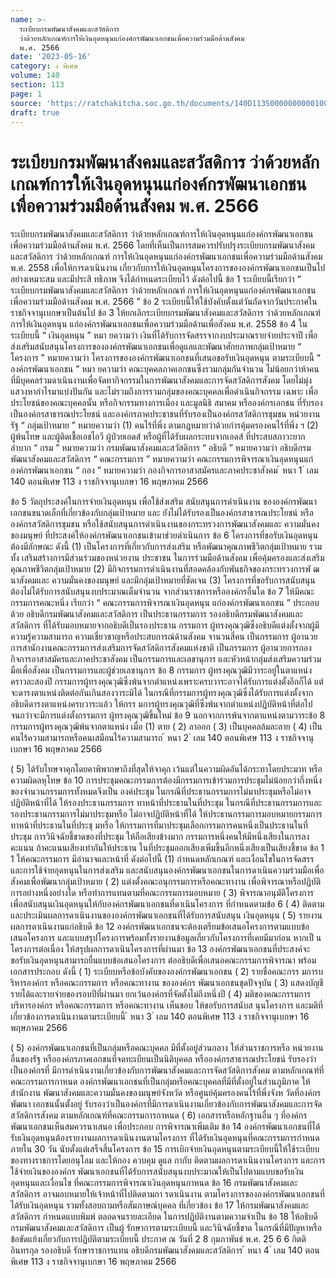 ```yaml
---
name: >-
  ระเบียบกรมพัฒนาสังคมและสวัสดิการ
  ว่าด้วยหลักเกณฑ์การให้เงินอุดหนุนแก่องค์กรพัฒนาเอกชนเพื่อความร่วมมือด้านสังคม
  พ.ศ. 2566
date: '2023-05-16'
category: ง พิเศษ
volume: 140
section: 113
page: 1
source: 'https://ratchakitcha.soc.go.th/documents/140D113S0000000000100.pdf'
draft: true
---
```


# ระเบียบกรมพัฒนาสังคมและสวัสดิการ ว่าด้วยหลักเกณฑ์การให้เงินอุดหนุนแก่องค์กรพัฒนาเอกชนเพื่อความร่วมมือด้านสังคม พ.ศ. 2566

ระเบียบกรมพัฒนาสังคมและสวัสดิการ ว่าด้วยหลักเกณฑ์การให้เงินอุดหนุนแก่องค์กรพัฒนาเอกชนเพื่อความร่วมมือด้านสังคม พ.ศ. 2566 โดยที่เห็นเป็นการสมควรปรับปรุงระเบียบกรมพัฒนาสังคมและสวัสดิการ ว่าด้วยหลักเกณฑ์ การให้เงินอุดหนุนแก่องค์กรพัฒนาเอกชนเพื่อความร่วมมือด้านสังคม พ.ศ. 2558 เพื่อให้การดาเนินงาน เกี่ยวกับการให้เงินอุดหนุนโครงการขององค์กรพัฒนาเอกชนเป็นไปอย่างเหมาะสม และมีประสิ ทธิภาพ จึงได้กำหนดระเบียบไว้ ดังต่อไปนี้ ข้อ 1 ระเบียบนี้เรียกว่า “ ระเบียบกรมพัฒนาสังคมและสวัสดิการ ว่าด้วยหลักเกณฑ์ การให้เงินอุดหนุนแก่องค์กรพัฒนาเอกชนเพื่อความร่วมมือด้านสังคม พ.ศ. 2566 ” ข้อ 2 ระเบียบนี้ให้ใช้บังคับตั้งแต่วันถัดจากวันประกาศในราชกิจจานุเบกษาเป็นต้นไป ข้อ 3 ให้ยกเลิกระเบียบกรมพัฒนาสังคมและสวัสดิการ ว่าด้วยหลักเกณฑ์การให้เงินอุดหนุน แก่องค์กรพัฒนาเอกชนเพื่อความร่วมมือด้านเพื่อสังคม พ.ศ. 2558 ข้อ 4 ในระเบียบนี้ “ เงินอุดหนุน ” หมา ยความว่า เงินที่ได้รับการจัดสรรจากงบประมาณรายจ่ายประจาปี เพื่อส่งเสริมสนับสนุนโครงการขององค์กรพัฒนาเอกชนเพื่อดูแลและพัฒนาศักยภาพกลุ่มเป้าหมาย “ โครงการ ” หมายความว่า โครงการขององค์กรพัฒนาเอกชนที่เสนอขอรับเงินอุดหนุน ตามระเบียบนี้ “ องค์กรพัฒนาเอกชน ” หมา ยความว่า คณะบุคคลภาคเอกชนซึ่งรวมกลุ่มกันจำนวน ไม่น้อยกว่าห้าคน ที่มีบุคคลร่วมดาเนินงานเพื่อจัดทากิจกรรมในการพัฒนาสังคมและการจัดสวัสดิการสังคม โดยไม่มุ่งแสวงหากำไรมาแบ่งปันกัน และไม่รวมถึงการรวมกลุ่มของคณะบุคคลเพื่อดำเนินกิจกรรม เฉพาะ เพื่อประโยชน์ของคณะบุคคลนั้น หรือกิจกรรมทางการเมือง และมูลนิธิ สมาคม หรือองค์กรเอกชน ที่รับรองเป็นองค์กรสาธารณประโยชน์ และองค์กรภาคประชาชนที่รับรองเป็นองค์กรสวัสดิการชุมชน หน่วยงานรัฐ “ กลุ่มเป้าหมาย ” หมายความว่า (1) คนไร้ที่พึ่ง ตามกฎหมายว่าด้วยกำรคุ้มครองคนไร้ที่พึ่ง ฯ (2) ผู้พ้นโทษ และผู้ติดเชื้อเอชไอวี ผู้ป่วยเอดส์ หรือผู้ที่ได้รับผลกระทบจากเอดส์ ที่ประสบสภาวะยากลำบาก “ กรม ” หมายความว่า กรมพัฒนาสังคมและสวัสดิการ “ อธิบดี ” หมายความว่า อธิบดีกรมพัฒนาสังคมและสวัสดิการ “ คณะกรรมการ ” หมายความว่า คณะกรรมการพิจารณาเงินอุดหนุนแก่องค์กรพัฒนาเอกชน “ กอง ” หมายความว่า กองกิจการอาสาสมัครและภาคประชาสังคม ้ หนา 1 ่ เลม 140 ตอนพิเศษ 113 ง ราชกิจจานุเบกษา 16 พฤษภาคม 2566

ข้อ 5 วัตถุประสงค์ในการจ่ายเงินอุดหนุน เพื่อใช้ส่งเสริม สนับสนุนการดำเนินงาน ขององค์กรพัฒนาเอกชนขนาดเล็กที่เกี่ยวข้องกับกลุ่มเป้าหมาย และ ยังไม่ได้รับรองเป็นองค์กรสาธารณประโยชน์ หรือองค์กรสวัสดิการชุมชน หรือใช้สนับสนุนการดำเนินงานของกระทรวงการพัฒนาสังคมและ ความมั่นคงของมนุษย์ ที่ประสงค์ให้องค์กรพัฒนาเอกชนเข้ามาช่วยดำเนินการ ข้อ 6 โครงการที่ขอรับเงินอุดหนุนต้องมีลักษณะ ดังนี้ (1) เป็นโครงการที่เกี่ยวกับการส่งเสริม หรือพัฒนาคุณภาพชีวิตกลุ่มเป้าหมาย รวมทั้ง เสริมสร้างการมีส่วนร่วมของหน่วยงาน ประชาชน ในการร่วมมือด้านสังคม เพื่อคุ้มครองและส่งเสริม คุณภาพชีวิตกลุ่มเป้าหมาย (2) มีกิจกรรมการดำเนินงานที่สอดคล้องกับพันธกิจของกระทรวงการพั ฒนาสังคมและ ความมั่นคงของมนุษย์ และมีกลุ่มเป้าหมายที่ชัดเจน (3) โครงการที่ขอรับการสนับสนุน ต้องไม่ได้รับการสนับสนุนงบประมาณเต็มจำนวน จากส่วนราชการหรือองค์กรอื่นใด ข้อ 7 ให้มีคณะกรรมการคณะหนึ่ง เรียกว่า “ คณะกรรมการพิจารณาเงินอุดหนุน แก่องค์กรพัฒนาเอกชน ” ประกอบด้วย อธิบดีกรมพัฒนาสังคมและสวัสดิการ เป็นประธานกรรมการ รองอธิบดีกรมพัฒนาสังคมและสวัสดิการ ที่ได้รับมอบหมายจากอธิบดีเป็นรองประธาน กรรมการ ผู้ทรงคุณวุฒิซึ่งอธิบดีแต่งตั้งจากผู้มีความรู้ความสามารถ ความเชี่ยวชาญหรือประสบการณ์ด้านสังคม จานวนสี่คน เป็นกรรมการ ผู้อานวยการสานักงานคณะกรรมการส่งเสริมการจัดสวัสดิการสังคมแห่งชาติ เป็นกรรมการ ผู้อานวยการกองกิจการอาสาสมัครและภาคประชาสังคม เป็นกรรมการและเลขานุการ และหัวหน้ากลุ่มส่งเสริมความร่วมมือเพื่อสังคม เป็นกรรมการและผู้ช่วยเลขานุการ ข้อ 8 กรรมการ ผู้ทรงคุณวุฒิมีวาระอยู่ในตาแหน่งคราวละสองปี กรรมการผู้ทรงคุณวุฒิซึ่งพ้นจากตำแหน่งเพราะครบวาระอาจได้รับการแต่งตั้งอีกก็ได้ แต่จะดารงตาแหน่งติดต่อกันเกินสองวาระมิได้ ในกรณีที่กรรมการผู้ทรงคุณวุฒิซึ่งได้รับการแต่งตั้งจากอธิบดีดารงตาแหน่งครบวาระแล้ว ให้กรร มการผู้ทรงคุณวุฒิที่ซึ่งพ้นจากตำแหน่งปฏิบัติหน้าที่ต่อไปจนกว่าจะมีการแต่งตั้งกรรมการ ผู้ทรงคุณวุฒิขึ้นใหม่ ข้อ 9 นอกจากการพ้นจากตาแหน่งตามวาระข้อ 8 กรรมการผู้ทรงคุณวุฒิพ้นจากตาแหน่ง เมื่อ (1) ตาย ( 2) ลาออก ( 3) เป็นบุคคลล้มละลาย ( 4) เป็นคนไร้ความสามารถหรือคนเสมือนไร้ความสามารถ ้ หนา 2 ่ เลม 140 ตอนพิเศษ 113 ง ราชกิจจานุเบกษา 16 พฤษภาคม 2566

( 5) ได้รับโทษจาคุกโดยคาพิพากษาถึงที่สุดให้จาคุก เว้นแต่ในความผิดอันได้กระทาโดยประมาท หรือความผิดลหุโทษ ข้อ 10 การประชุมคณะกรรมการต้องมีกรรมการเข้าร่วมการประชุมไม่น้อยกว่ากึ่งหนึ่ง ของจำนวนกรรมการทั้งหมดจึงเป็น องค์ประชุม ในกรณีที่ประธานกรรมการไม่มาประชุมหรือไม่อาจปฏิบัติหน้าที่ได้ ให้รองประธานกรรมการ ทาหน้าที่ประธานในที่ประชุม ในกรณีที่ประธานกรรมการและรองประธานกรรมการไม่มาประชุมหรือ ไม่อาจปฏิบัติหน้าที่ได้ ให้ประธานกรรมการมอบหมายกรรมการทาหน้าที่ประธานในที่ประชุ มหรือ ให้กรรมการที่มาประชุมเลือกกรรมการคนหนึ่งเป็นประธานในที่ประชุม การวินิจฉัยชี้ขาดของที่ประชุม ให้ถือเสียงข้างมาก กรรมการหนึ่งคนให้มีหนึ่งเสียงในการลงคะแนน ถ้าคะแนนเสียงเท่ากันให้ประธาน ในที่ประชุมออกเสียงเพิ่มขึ้นอีกหนึ่งเสียงเป็นเสียงชี้ขาด ข้อ 1 1 ให้คณะกรรมการ มีอำนาจและหน้าที่ ดังต่อไปนี้ (1) กำหนดหลักเกณฑ์ และเงื่อนไขในการจัดสรรและการใช้จ่ายอุดหนุนในการส่งเสริม และสนับสนุนองค์กรพัฒนาเอกชนในการดาเนินความร่วมมือเพื่อสังคมเพื่อพัฒนากลุ่มเป้าหมาย ( 2) แต่งตั้งคณะอนุกรรมการหรือคณะทางาน เพื่อพิจารณาหรือปฏิบัติการอย่างหนึ่งอย่างใด หรือทำการแทนตามที่คณะกรรมการมอบหมาย ( 3) พิจารณาอนุมัติโครงการเพื่อสนับสนุนเงินอุดหนุนให้กับองค์กรพัฒนาเอกชนที่ดาเนินโครงการ ที่กำหนดตามข้อ 6 ( 4) ติดตาม และประเมินผลการดาเนินงานขององค์กรพัฒนาเอกชนที่ได้รับการสนับสนุน เงินอุดหนุน ( 5) รายงานผลการดาเนินงานแก่อธิบดี ข้อ 12 องค์กรพัฒนาเอกชนจะต้องเตรียมข้อเสนอโครงการตามแบบข้อเสนอโครงการ และแบบสรุปโครงการพร้อมทั้งรายงานข้อมูลเกี่ยวกับโครงการที่เคยมีมาก่อน หากเป็ นโครงการต่อเนื่อง ให้สรุปผลการดาเนินโครงการที่ผ่านมา ข้อ 13 องค์กรพัฒนาเอกชนที่ประสงค์จะขอรับเงินอุดหนุนสามารถยื่นแบบข้อเสนอโครงการ ต่ออธิบดีเพื่อเสนอคณะกรรมการพิจารณา พร้อมเอกสารประกอบ ดังนี้ ( 1) ระเบียบหรือข้อบังคับขององค์กรพัฒนาเอกชน ( 2) รายชื่อคณะกรร มการบริหารองค์กร หรือคณะกรรมการ หรือคณะทางาน ขององค์กร พัฒนาเอกชนชุดปัจจุบัน ( 3) แสดงบัญชีรายได้และรายจ่ายของรอบปีที่ผ่านมา ยกเว้นองค์กรที่จัดตั้งไม่ถึงหนึ่งปี ( 4) มติของคณะกรรมการบริหารองค์กร หรือคณะกรรมการ หรือคณะทางาน เห็นชอบ ให้ขอรับการสนับส นุนโครงการ และมติที่เกี่ยวข้องการดาเนินงานตามระเบียบนี้ ้ หนา 3 ่ เลม 140 ตอนพิเศษ 113 ง ราชกิจจานุเบกษา 16 พฤษภาคม 2566

( 5) องค์กรพัฒนาเอกชนที่เป็นกลุ่มหรือคณะบุคคล มีที่ตั้งอยู่ส่วนกลาง ให้ส่วนราชการหรือ หน่วยงานอื่นของรัฐ หรือองค์กรภาคเอกชนที่จดทะเบียนเป็นนิติบุคคล หรือองค์กรสาธารณประโยชน์ รับรองว่าเป็นองค์กรที่ มีการดำเนินงานเกี่ยวข้องกับการพัฒนาสังคมและการจัดสวัสดิการสังคม ตามหลักเกณฑ์ที่คณะกรรมการกาหนด องค์กรพัฒนาเอกชนที่เป็นกลุ่มหรือคณะบุคคลที่มีที่ตั้งอยู่ในส่วนภูมิภาค ให้สำนักงาน พัฒนาสังคมและความมั่นคงของมนุษย์จังหวัด หรือศูนย์คุ้มครองคนไร้ที่พึ่งจังห วัดที่องค์กรพัฒนา เอกชนนั้นตั้งอยู่ รับรองว่าเป็นองค์กรที่มีการดาเนินงานเกี่ยวข้องกับการพัฒนาสังคมและการจัดสวัสดิการสังคม ตามหลักเกณฑ์ที่คณะกรรมการกาหนด ( 6) เอกสารหรือหลักฐานอื่น ๆ ที่องค์กรพัฒนาเอกชนเห็นสมควรนาเสนอ เพื่อประกอบ การพิจารณาเพิ่มเติม ข้อ 14 องค์กรพัฒนาเอกชนที่ได้รับเงินอุดหนุนต้องรายงานผลการดาเนินงานตามโครงการ ที่ได้รับเงินอุดหนุนที่คณะกรรมการกำหนด ภายใน 30 วัน นับตั้งแต่เสร็จสิ้นโครงการ ข้อ 15 การเบิกจ่ายเงินอุดหนุนตามระเบียบนี้ให้ใช้ระเบียบของทางราชการโดยอนุโลม และให้กอง ควบคุม ดูแล กากับ ติดตามผลการดาเนินงานโครงการ และการใช้จ่ายเงินขององค์กร พัฒนาเอกชนที่ได้รับการสนับสนุนงบประมาณให้เป็นไปตามแบบขอรับเงินอุดหนุนและเงื่อนไข ที่คณะกรรมการพิจารณาเงินอุดหนุนกาหนด ข้อ 16 กรมพัฒนาสังคมและสวัสดิการ อาจมอบหมายให้เจ้าหน้าที่ไปติดตามกา รดาเนินงาน ตามโครงการขององค์กรพัฒนาเอกชนที่ได้รับเงินอุดหนุน รวมทั้งสอบถามหรือสัมภาษณ์บุคคล ที่เกี่ยวข้อง ข้อ 17 ให้กรมพัฒนาสังคมและสวัสดิการ กำหนดแบบพิมพ์ ตลอดจนรายละเอียด ในการปฏิบัติงานตามความจำเป็น ข้อ 18 ให้อธิบดีกรมพัฒนาสังคมและสวัสดิการ เป็นผู้ รักษาการตามระเบียบนี้ และวินิจฉัยชี้ขาด ในกรณีที่มีปัญหาหรือข้อขัดแย้งเกี่ยวกับการปฏิบัติตามระเบียบนี้ ประกาศ ณ วันที่ 2 8 กุมภาพันธ์ พ.ศ. 25 6 6 กิตติ อินทรกุล รองอธิบดี รักษาราชการแทน อธิบดีกรมพัฒนาสังคมและสวัสดิการ ้ หนา 4 ่ เลม 140 ตอนพิเศษ 113 ง ราชกิจจานุเบกษา 16 พฤษภาคม 2566
